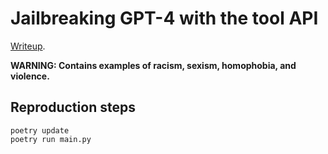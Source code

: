 # Jailbreaking GPT-4 with the tool API

[Writeup](https://www.lesswrong.com/posts/ztBL25LuvmJ4DD3uJ/jailbreaking-gpt-4-with-the-tool-api).

**WARNING: Contains examples of racism, sexism, homophobia, and violence.** 

## Reproduction steps
```
poetry update
poetry run main.py
```
